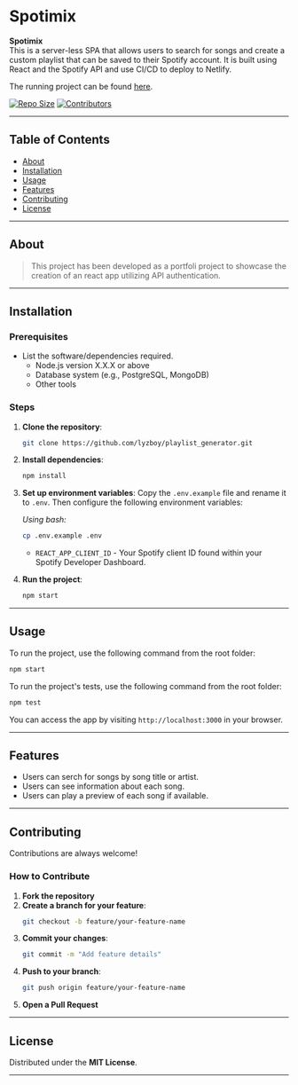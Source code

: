 
# Spotimix

**Spotimix**  
This is a server-less SPA that allows users to search for songs and create a custom playlist that can be saved to their Spotify account. It is built using React and the Spotify API and use CI/CD to deploy to Netlify.

The running project can be found [here](https://spotimix.netlify.app/).

[![Repo Size](https://img.shields.io/github/repo-size/lyzboy/playlist_generator.svg)](https://github.com/lyzboy/playlist_generator)
[![Contributors](https://img.shields.io/github/contributors/lyzboy/playlist_generator.svg)](https://github.com/lyzboy/playlist_generator/graphs/contributors)

---

## Table of Contents

- [About](#about)
- [Installation](#installation)
- [Usage](#usage)
- [Features](#features)
- [Contributing](#contributing)
- [License](#license)

---

## About

> This project has been developed as a portfoli project to showcase the creation of an react app utilizing API authentication.

---

## Installation

### Prerequisites

- List the software/dependencies required.
  - Node.js version X.X.X or above
  - Database system (e.g., PostgreSQL, MongoDB)
  - Other tools

### Steps

1. **Clone the repository**:

   ```bash
   git clone https://github.com/lyzboy/playlist_generator.git
   ```

2. **Install dependencies**:

   ```bash
   npm install
   ```

3. **Set up environment variables**:
   Copy the `.env.example` file and rename it to `.env`. Then configure the following environment variables:

   *Using bash:*
   ```bash
   cp .env.example .env
   ```

   - `REACT_APP_CLIENT_ID` - Your Spotify client ID found within your Spotify Developer Dashboard.

4. **Run the project**:
   ```bash
   npm start
   ```

---

## Usage

 
To run the project, use the following command from the root folder:
```bash
npm start
```

To run the project's tests, use the following command from the root folder:
```bash
npm test
```

You can access the app by visiting `http://localhost:3000` in your browser.

---

## Features

- Users can serch for songs by song title or artist.
- Users can see information about each song.
- Users can play a preview of each song if available.

---


## Contributing

Contributions are always welcome!  

### How to Contribute

1. **Fork the repository**
2. **Create a branch for your feature**:
   ```bash
   git checkout -b feature/your-feature-name
   ```
3. **Commit your changes**:
   ```bash
   git commit -m "Add feature details"
   ```
4. **Push to your branch**:
   ```bash
   git push origin feature/your-feature-name
   ```
5. **Open a Pull Request**

---

## License

Distributed under the **MIT License**.

---

